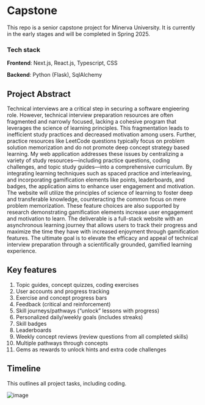 # Capstone

This repo is a senior capstone project for Minerva University. It is currently in the early stages and will be completed in Spring 2025.

### Tech stack
**Frontend**: Next.js, React.js, Typescript, CSS

**Backend**: Python (Flask), SqlAlchemy

## Project Abstract
Technical interviews are a critical step in securing a software engieering role. However, technical interview preparation resources are often fragmented and narrowly focused, lacking a cohesive program that leverages the science of learning principles. This fragmentation leads to inefficient study practices and decreased motivation among users. Further, practice resources like LeetCode questions typically focus on problem solution memorization and do not promote deep concept strategy based learning. My web application addresses these issues by centralizing a variety of study resources—including practice questions, coding challenges, and topic study guides—into a comprehensive curriculum. By integrating learning techniques such as spaced practice and interleaving, and incorporating gamification elements like points, leaderboards, and badges, the application aims to enhance user engagement and motivation. The website will utilize the principles of science of learning to foster deep and transferable knowledge, counteracting the common focus on mere problem memorization. These feature choices are also supported by research demonstrating gamification elements increase user engagement and motivation to learn. The deliverable is a full-stack website with an asynchronous learning journey that allows users to track their progress and maximize the time they have with increased enjoyment through gamification features. The ultimate goal is to elevate the efficacy and appeal of technical interview preparation through a scientifically grounded, gamified learning experience.

## Key features
1. Topic guides, concept quizzes, coding exercises
2. User accounts and progress tracking
3. Exercise and concept progress bars
4. Feedback (critical and reinforcement)
5. Skill journeys/pathways (“unlock” lessons with progress)
6. Personalized daily/weekly goals (includes streaks)
7. Skill badges
8. Leaderboards
9. Weekly concept reviews (review questions from all completed skills)
10. Multiple pathways through concepts
11. Gems as rewards to unlock hints and extra code challenges

## Timeline
This outlines all project tasks, including coding. 

![image](https://github.com/user-attachments/assets/8e62d40e-e58c-4696-abc1-3061666fc346)

